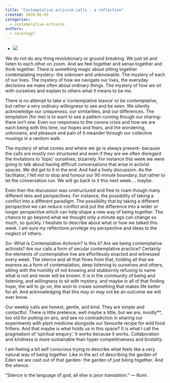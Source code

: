 ```yaml
---
title: "Contemplative activism calls - a reflection"
created: 2020-06-05
categories: 
  - contemplative-activism
authors: 
  - nareshgg7
---
```


- ![](/assets/images/the-other-shore.jpg)
    

We do not do any thing revolutionary or ground breaking. We just sit and listen to each other on zoom. And we feel together and sense together and think together. There is something magic about sitting together contemplating mystery- the unknown and unknowable. The mystery of each of our lives. The mystery of how we navigate our lives, the everyday decisions we make often about ordinary things. The mystery of how we sit with ourselves and explain to others what it means to be me.

There is no attempt to take a ‘contemplative stance’ or be contemplative, but rather a very ordinary willingness to see and be seen. We silently acknowledge our uniqueness, our similarities, and our differences. The temptation (for me) is to want to see a pattern running though our sharing- there isn’t one. Even our responses to the corona crisis and how we are each being with this time, our hopes and fears, and the wondering, unknowns, and pleasure and pain of it meander through our collective musings in a random walk.

The mystery of what comes and where we go is always present- because the calls are mostly non structured and even if they are we often disregard the invitations to ‘topic’ ourselves, bizarrely. For instance this week we were going to talk about having difficult conversations that arise in activist spaces. We did get to it in the end. And had a lively discussion. As the facilitator, I felt not to stop and honour our 90 minute boundary, but rather to let the conversation run. We will go back to it this next week…. maybe.

Even then the discussion was unstructured and free to roam though many different lens and perspectives. For instance, the possibility of taking a conflict into a different paradigm. The possibility that by taking a different perspective we can reduce conflict and put the difference into a wider or longer perspective which can help shape a new way of being together. The chance to go beyond what we thought only a minute ago can change so much, so quickly. I hesitate to describe about what or how we talked this week. I am sure my reflections privilege my perspective and ideas to the neglect of others.

So- What is Contemplative Activism? Is this it? Are we being contemplative activists? Are our calls a form of secular contemplative practice? Certainly the elements of contemplative live are effortlessly enacted and witnessed every week. The silence and all that flows from that, holding all that we express as a form of contemplation, deep listening to ourselves and others, sitting with the humility of not knowing and stubbornly refusing to name what is not and never will be known. It is in the community of being and listening, and willingness to sit with mystery, and maybe in all of that finding hope, the will to go on, the wish to create something that makes life better for all. And acknowledging that this may or may not be an outcome we will ever know.

Our weekly calls are honest, gentle, and kind. They are simple and contactful. There is little pretence, well maybe a little, but we are, mostly\*\*, too old for putting on airs, and see no contradiction in sharing our experiments with plant medicine alongside our favourite recipe for wild food fritters. And that maybe is what holds us in this space? It is what I call the pragmatism of ‘spiritual enquiry’. It works because it works. Collaboration and kindness is more sustainable than hyper competitiveness and brutality.

I am feeling a bit self conscious trying to describe what feels like a very natural way of being together. Like in the act of describing the garden of Eden we are cast out of that garden- the garden of just being together. And the silence.

“Silence is the language of god, all else is poor translation.” ― Rumi
